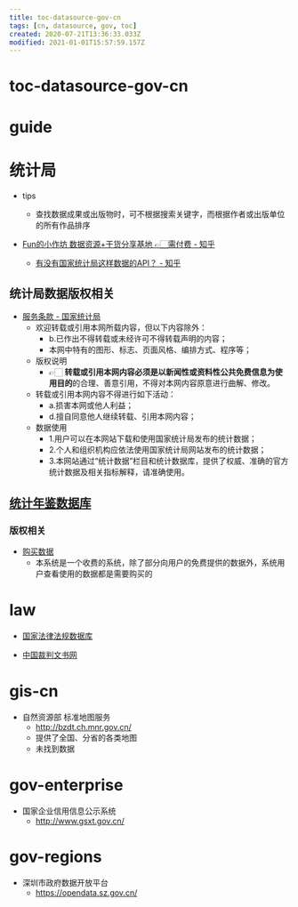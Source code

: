 ```yaml
---
title: toc-datasource-gov-cn
tags: [cn, datasource, gov, toc]
created: 2020-07-21T13:36:33.033Z
modified: 2021-01-01T15:57:59.157Z
---
```


# toc-datasource-gov-cn

# guide

# 统计局
- tips
  - 查找数据成果或出版物时，可不根据搜索关键字，而根据作者或出版单位的所有作品排序

- [Fun的小作坊 数据资源+干货分享基地 👉🏻需付费 - 知乎](https://www.zhihu.com/column/c_1269445456717230080)
  - [有没有国家统计局这样数据的API？ - 知乎](https://www.zhihu.com/question/27144737/answers/updated)

## 统计局数据版权相关

- [服务条款 - 国家统计局](http://www.stats.gov.cn/wzgl/202302/t20230217_1912857.html)
  - 欢迎转载或引用本网所载内容，但以下内容除外：
    - b.已作出不得转载或未经许可不得转载声明的内容；
    - 本网中特有的图形、标志、页面风格、编排方式、程序等；
  - 版权说明
    - 👉🏻 **转载或引用本网内容必须是以新闻性或资料性公共免费信息为使用目的**的合理、善意引用，不得对本网内容原意进行曲解、修改。
  - 转载或引用本网内容不得进行如下活动：
    - a.损害本网或他人利益；
    - d.擅自同意他人继续转载、引用本网内容；
  - 数据使用
    - 1.用户可以在本网站下载和使用国家统计局发布的统计数据；
    - 2.个人和组织机构应依法使用国家统计局网站发布的统计数据；
    - 3.本网站通过“统计数据”栏目和统计数据库，提供了权威、准确的官方统计数据及相关指标解释，请准确使用。

## [统计年鉴数据库](http://statsdatabank.com/)

### 版权相关

- [购买数据](http://47.93.57.215/doc/sysreadme.html)
  - 本系统是一个收费的系统，除了部分向用户的免费提供的数据外，系统用户查看使用的数据都是需要购买的
# law
- [国家法律法规数据库](https://flk.npc.gov.cn/)

- [中国裁判文书网](https://wenshu.court.gov.cn/)
# gis-cn
- 自然资源部 标准地图服务
  - http://bzdt.ch.mnr.gov.cn/
  - 提供了全国、分省的各类地图
  - 未找到数据
# gov-enterprise
- 国家企业信用信息公示系统
  - http://www.gsxt.gov.cn/
# gov-regions
- 深圳市政府数据开放平台
  - https://opendata.sz.gov.cn/
